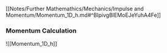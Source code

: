 [[Notes/Further Mathemathics/Mechanics/Impulse and Momentum/Momentum_1D_h.md#^BIpivgBlEMoEJeYuhA4Fe]]
### Momentum Calculation
![[Momentum_1D_h]]